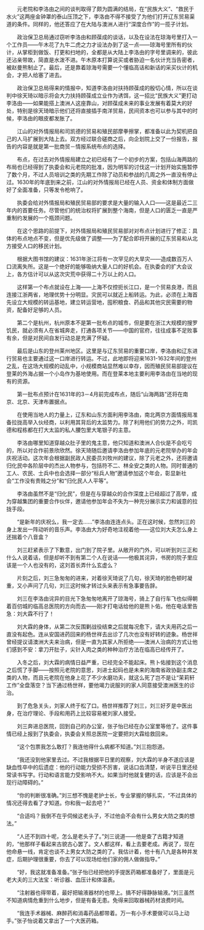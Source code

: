 　　元老院和李洛由之间的谈判取得了颇为圆满的结局，在“民族大义”、“救民于水火”这两座金钟罩的泰山压顶之下，李洛由不得不接受了为他们打开辽东贸易渠道的条件。同样的，他还答应了在大陆与澳洲人进行“深度合作”的一揽子计划。

　　政治保卫总局通过窃听李洛由和顾葆成的谈话，以及在设法在琼海号里打入一个工作员——午木花了九牛二虎之力才设法办到了这一点——琼海号里所有的伙计，从掌柜到做饭、打更和扫地的，全都是从大陆上李洛由的字号里调来的，彼此还沾亲带故，简直是水泼不进。午木原本打算说买或者胁迫一名伙计充当告密者，被赵曼熊制止了。最后，还是靠着琼海号需要一个懂临高话和新话的采买伙计的机会，才把人给塞了进去。

　　政治保卫总局得来的情报中，知道李洛由对扶持顾葆成的殷切心情，所以在谈判中徐天琦以暗示将会大力扶持顾葆成立业作为诱饵，这一招比“民族大义”更打动李洛由——如果能搭上澳洲人这座靠山，对顾葆成未来的事业发展有着莫大的好处，特别是徐天琦暗示他们还将直接插手南洋贸易，民间资本也可以参与其中的时候，李洛由的眼皮都发胀了。

　　江山的对外情报局和司凯德的贸易和殖民部摩拳擦掌，都准备以此为契机把自己的人马扩展到大陆上去。双方经过联合磋商之后，向企划院上交了一份报告，报告的内容是就是第一批商贸－情报系统布点的选择。

　　布点，在过去对外情报局建立之初已经有了一个初步的方案，包括山海两路的布局也已经得到了执委会和元老院的批准，因为明军的讨伐这一计划开始实施暂停了数个月，不过人员培训之类的先期工作除了动员和参战的几周之外一直没有停止过。1630年的年底到来之前，江山的对外情报局已经在人员、资金和体制方面做好了全面准备，只等发令枪响了。

　　执委会给对外情报局和殖民贸易部的要求是大量的输入人口——这是最近二三年内的首要任务。尽管他们的统治权将扩展到整个海南，但是人口的匮乏一直是严重制约发展的一个瓶颈问题。

　　在这个思路的前提下，对外情报局和殖民贸易部对对布点计划进行了修正：具体的布点地点不变，但是优先级做了调整——为了配合即将开展的辽东贸易和从北方接受人口的移民计划。

　　根据大图书馆的建议：1631年浙江将有一次罕见的大旱灾——造成数百万人口流离失所。这是一个绝好的能够吸纳大量人口的好机会。在执委会的扩大会议上，各方估计可以从这次灾荒中获得二十万以上的人口。

　　这样第一个布点就设在上海——上海不仅控扼长江口，是一个贸易良港，而且连接江浙两省，地理优势十分明显。灾民可以就近上船转运。为此，必须在上海首先设立大规模的转运基地，建立转运营地，囤积粮食、药品和其他灾民需要的物资，配备好足够的人员。

　　第二个是杭州，杭州原本不是第一批布点的城市，但是要在浙江大规模的搜罗饥民，就必须有人在省城奔走，打通各项关节——中国的官府，往往成事不足败事有余，但是对民间自发行动总是充满了怀疑。

　　最后是山东的登州莱州地区。这里是与辽东贸易的重要口岸，李洛由和辽东进行贸易也主要通过这一口岸进行转运。不过，此地即将迎来1631-1632年间的登州之乱，在这场大规模的动乱中，小规模商站显然难以幸存，因而殖民贸易部提议在登莱的外海占据一个小岛作为基地使用。而在登莱本地主要利用李洛由在当地的现有的资源。

　　第一批布点预计在1631年的3－4月前完成布点，随后“山海两路”还将在南京、北京、天津布置据点。

　　在使用当地人的力量上，辽东和山东方面利用李洛由，南北两京方面情报局准备拉拢高举入伙经商，以利用其背后的太监势力。除了利用他们的势力之外，司凯德和程栋都在打大太监的私人腰包里大笔银子的主意。

　　李洛由哪里知道穿越众肚子里的鬼主意，他只知道和澳洲人合伙是不会吃亏的，所以对合作前景欣欣然。徐天琦随后邀请李洛由参加年底的元老院举办的年会庆祝活动。这次年会根据副民政人民委员刘牧州的建议，除了元老之外，还将邀请归化民中各阶层中的杰出人物参与，包括符不二、林全安之类的人物。同时普通的工人、农民、士兵中也会选择一部分“标兵人物”邀请参加这个年会，彰显新社会“工作没有贵贱之分”和“归化民人人平等”。

　　李洛由虽然不是“归化民”，但是在与穿越众的合作深度上已经超过了高举，成为穿越集团的重要合作伙伴，邀请他参加年会不失为一种充分展示实力和诚意的拉拢手段。

　　“是新年的庆祝么，我一定去……”李洛由连连点头。正在这时候，忽然刘三的身上发出一阵动听的音乐声。李洛由大为好奇地注视着他——这位刘大夫怎么身上还揣着个八音盒？

　　刘三赶紧表示了下歉意，出门到了院子里。从敞开的门外，可以听到刘三正和什么人说着话，但是却听不到有第二个人在说话——他极其诧异，书房的院子里应该是一个人也没有的，这刘首长弄什么玄虚么？

　　片刻之后，刘三急匆匆的进来，对着徐天琦说了几句，徐天琦的脸色顿时凝重，又小声问了几句，刘三这时候才转过头来表示有急事要告辞。

　　刘三在李洛由诧异的目光下急匆匆地离开了琼海号，骑上了自行车飞也似得朝着百仞城的临高总医院的方向而去——刚才打电话给他的是熊卜佑，他在电话里告急：刘大霖不行了！

　　刘大霖的身体，从第二次反围剿战役结束之后就每况愈下，请大夫用药之后一直没有起色。连从安国进药回来的杨世祥去出诊了几次也没有好转的迹象。杨世祥曾经提议请澳洲大夫来治病，但是一直为其家人所拒绝——澳洲人治病的方式让他们感到不安：拿刀开肚子，尖针入肉之类的种种治疗方法在临高已经传开了。

　　入冬之后，刘大霖的病情日益严重，已经完全不能起床。熊卜佑接到这个消息之后慌了手脚——按照元老院的意思，刘进士起码也是未来的海南省政协副主席之类的人物，而且元老院在他身上花了不少水磨功夫，就这么死了岂不是让“茉莉轩工作”全盘落空？当下通过杨世祥，要他竭力说服刘的家人同意接受澳洲医生的诊治。

　　到了危急关头，刘家人终于松了口。杨世祥推荐了刘三，刘三好歹是中医出身，在治疗理论、手段和用药上比较容易被刘家人接受。

　　刘三奔进总医院，回到自己的办公室，张子怡已经在办公室里等他了。这件事情已经上报到了执委会，执委会关照总医院一定要把刘大霖给救回来。

　　“这个包票我怎么敢打？我连他得什么病都不知道。”刘三抱怨道。

　　“我还没到他家里去过。不过我根据平日里的观察，刘大霖的半身不遂应该是缺血性卒中的后遗症：他的行动能力受损不厉害，说话口齿清楚，听说平日里还经常读书写字。行动和语言能力受影响不大。如果当时他就复健的话，应该是不会出现行动障碍的。”

　　“你的判断很准确。”刘三想不愧是老护士长，专业掌握的够扎实，“不过具体的情况还得去看了才知道。你和我一起去吧？”

　　“合适吗？我倒不在乎伺候这老头子，不过他会不会有什么男女大防之类的想法。”

　　“人还不到四十呢，怎么是老头子了。”刘三说道——他是查了古籍才知道的，“他那样子看起来古貌古心罢了。文人都这样，看上去要老成。再说了，现在他命悬一线，肯定也谈不上男女大防之类的了。我估计着，他十有八九是各种并发症，后期护理很重要，你去了可以现场给他们家的佣人做做指导。”

　　“好，我这就准备准备。”张子怡已经把他的手提医药箱都准备好了，里面是元老大夫的三大法宝：听诊器、血压计和体温表。

　　“注射器也得带着，最好把输液器材的也带上。搞不好得静脉输液。”刘三虽然不知道病情危重到什么地步，但是有备无患。免得来回取器械药材浪费时间。

　　“我连手术器械、麻醉药和消毒药品都带着。万一有小手术要做可以马上动手。”张子怡说着又拿出了一个大医药箱。

